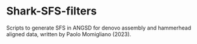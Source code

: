 # Shark-SFS-filters
Scripts to generate SFS in ANGSD for denovo assembly and hammerhead aligned data, written by Paolo Momigliano (2023).
